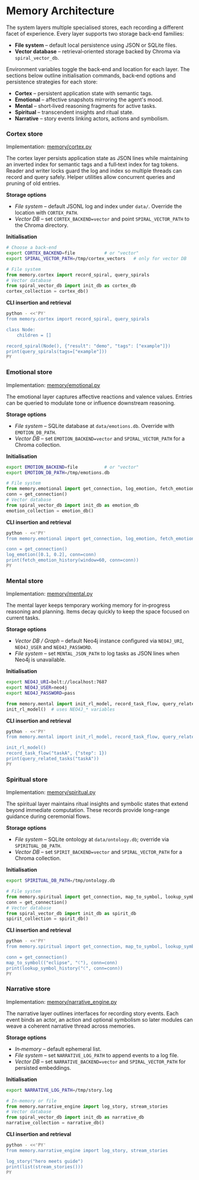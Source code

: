 # Memory Architecture

The system layers multiple specialised stores, each recording a different facet
of experience. Every layer supports two storage back‑end families:

- **File system** – default local persistence using JSON or SQLite files.
- **Vector database** – retrieval‑oriented storage backed by Chroma via
  `spiral_vector_db`.

Environment variables toggle the back‑end and location for each layer. The
sections below outline initialisation commands, back‑end options and
persistence strategies for each store:

- **Cortex** – persistent application state with semantic tags.
- **Emotional** – affective snapshots mirroring the agent's mood.
- **Mental** – short‑lived reasoning fragments for active tasks.
- **Spiritual** – transcendent insights and ritual state.
- **Narrative** – story events linking actors, actions and symbolism.

### Cortex store

Implementation: [memory/cortex.py](../memory/cortex.py)

The cortex layer persists application state as JSON lines while maintaining an
inverted index for semantic tags and a full‑text index for tag tokens. Reader
and writer locks guard the log and index so multiple threads can record and
query safely. Helper utilities allow concurrent queries and pruning of old
entries.

**Storage options**

- *File system* – default JSONL log and index under `data/`. Override the
  location with `CORTEX_PATH`.
- *Vector DB* – set `CORTEX_BACKEND=vector` and point `SPIRAL_VECTOR_PATH` to
  the Chroma directory.

**Initialisation**

```bash
# Choose a back‑end
export CORTEX_BACKEND=file           # or "vector"
export SPIRAL_VECTOR_PATH=/tmp/cortex_vectors   # only for vector DB
```

```python
# File system
from memory.cortex import record_spiral, query_spirals
# Vector database
from spiral_vector_db import init_db as cortex_db
cortex_collection = cortex_db()
```

**CLI insertion and retrieval**

```bash
python - <<'PY'
from memory.cortex import record_spiral, query_spirals

class Node:
    children = []

record_spiral(Node(), {"result": "demo", "tags": ["example"]})
print(query_spirals(tags=["example"]))
PY
```

### Emotional store

Implementation: [memory/emotional.py](../memory/emotional.py)

The emotional layer captures affective reactions and valence values. Entries
can be queried to modulate tone or influence downstream reasoning.

**Storage options**

- *File system* – SQLite database at `data/emotions.db`. Override with
  `EMOTION_DB_PATH`.
- *Vector DB* – set `EMOTION_BACKEND=vector` and `SPIRAL_VECTOR_PATH` for a
  Chroma collection.

**Initialisation**

```bash
export EMOTION_BACKEND=file          # or "vector"
export EMOTION_DB_PATH=/tmp/emotions.db
```

```python
# File system
from memory.emotional import get_connection, log_emotion, fetch_emotion_history
conn = get_connection()
# Vector database
from spiral_vector_db import init_db as emotion_db
emotion_collection = emotion_db()
```

**CLI insertion and retrieval**

```bash
python - <<'PY'
from memory.emotional import get_connection, log_emotion, fetch_emotion_history

conn = get_connection()
log_emotion([0.1, 0.2], conn=conn)
print(fetch_emotion_history(window=60, conn=conn))
PY
```

### Mental store

Implementation: [memory/mental.py](../memory/mental.py)

The mental layer keeps temporary working memory for in‑progress reasoning and
planning. Items decay quickly to keep the space focused on current tasks.

**Storage options**

- *Vector DB / Graph* – default Neo4j instance configured via `NEO4J_URI`,
  `NEO4J_USER` and `NEO4J_PASSWORD`.
- *File system* – set `MENTAL_JSON_PATH` to log tasks as JSON lines when Neo4j
  is unavailable.

**Initialisation**

```bash
export NEO4J_URI=bolt://localhost:7687
export NEO4J_USER=neo4j
export NEO4J_PASSWORD=pass
```

```python
from memory.mental import init_rl_model, record_task_flow, query_related_tasks
init_rl_model()  # uses NEO4J_* variables
```

**CLI insertion and retrieval**

```bash
python - <<'PY'
from memory.mental import init_rl_model, record_task_flow, query_related_tasks

init_rl_model()
record_task_flow("taskA", {"step": 1})
print(query_related_tasks("taskA"))
PY
```

### Spiritual store

Implementation: [memory/spiritual.py](../memory/spiritual.py)

The spiritual layer maintains ritual insights and symbolic states that extend
beyond immediate computation. These records provide long‑range guidance during
ceremonial flows.

**Storage options**

- *File system* – SQLite ontology at `data/ontology.db`; override via
  `SPIRITUAL_DB_PATH`.
- *Vector DB* – set `SPIRIT_BACKEND=vector` and `SPIRAL_VECTOR_PATH` for a
  Chroma collection.

**Initialisation**

```bash
export SPIRITUAL_DB_PATH=/tmp/ontology.db
```

```python
# File system
from memory.spiritual import get_connection, map_to_symbol, lookup_symbol_history
conn = get_connection()
# Vector database
from spiral_vector_db import init_db as spirit_db
spirit_collection = spirit_db()
```

**CLI insertion and retrieval**

```bash
python - <<'PY'
from memory.spiritual import get_connection, map_to_symbol, lookup_symbol_history

conn = get_connection()
map_to_symbol(("eclipse", "☾"), conn=conn)
print(lookup_symbol_history("☾", conn=conn))
PY
```

### Narrative store

Implementation: [memory/narrative_engine.py](../memory/narrative_engine.py)

The narrative layer outlines interfaces for recording story events. Each event
binds an actor, an action and optional symbolism so later modules can weave a
coherent narrative thread across memories.

**Storage options**

- *In‑memory* – default ephemeral list.
- *File system* – set `NARRATIVE_LOG_PATH` to append events to a log file.
- *Vector DB* – set `NARRATIVE_BACKEND=vector` and `SPIRAL_VECTOR_PATH` for
  persisted embeddings.

**Initialisation**

```bash
export NARRATIVE_LOG_PATH=/tmp/story.log
```

```python
# In‑memory or file
from memory.narrative_engine import log_story, stream_stories
# Vector database
from spiral_vector_db import init_db as narrative_db
narrative_collection = narrative_db()
```

**CLI insertion and retrieval**

```bash
python - <<'PY'
from memory.narrative_engine import log_story, stream_stories

log_story("hero meets guide")
print(list(stream_stories()))
PY
```
